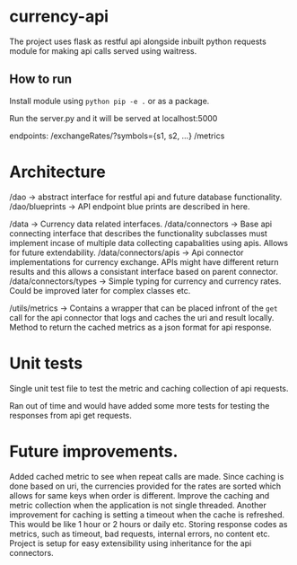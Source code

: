 # currency-api

The project uses flask as restful api alongside inbuilt python requests module for making api calls served using waitress.

## How to run

Install module using `python pip -e .` or as a package.

Run the server.py and it will be served at localhost:5000

endpoints:
  /exchangeRates/<currency>?symbols={s1, s2, ...}
  /metrics


# Architecture

/dao -> abstract interface for restful api and future database functionality.
/dao/blueprints -> API endpoint blue prints are described in here.

/data -> Currency data related interfaces.
/data/connectors -> Base api connecting interface that describes the functionality subclasses must implement incase of multiple 
                    data collecting capabalities using apis. Allows for future extendability.
/data/connectors/apis -> Api connector implementations for currency exchange. APIs might have different return results and this allows a consistant interface based on parent connector.
/data/connectors/types -> Simple typing for currency and currency rates. Could be improved later for complex classes etc.

/utils/metrics -> Contains a wrapper that can be placed infront of the `get` call for the api connector that logs and caches the uri and result locally.
                  Method to return the cached metrics as a json format for api response.


# Unit tests

Single unit test file to test the metric and caching collection of api requests.

Ran out of time and would have added some more tests for testing the responses from api get requests.



# Future improvements.

Added cached metric to see when repeat calls are made. Since caching is done based on uri, the currencies provided for the rates are sorted which allows for same keys when order is different.
Improve the caching and metric collection when the application is not single threaded.
Another improvement for caching is setting a timeout when the cache is refreshed. This would be like 1 hour or 2 hours or daily etc.
Storing response codes as metrics, such as timeout, bad requests, internal errors, no content etc.
Project is setup for easy extensibility using inheritance for the api connectors.






